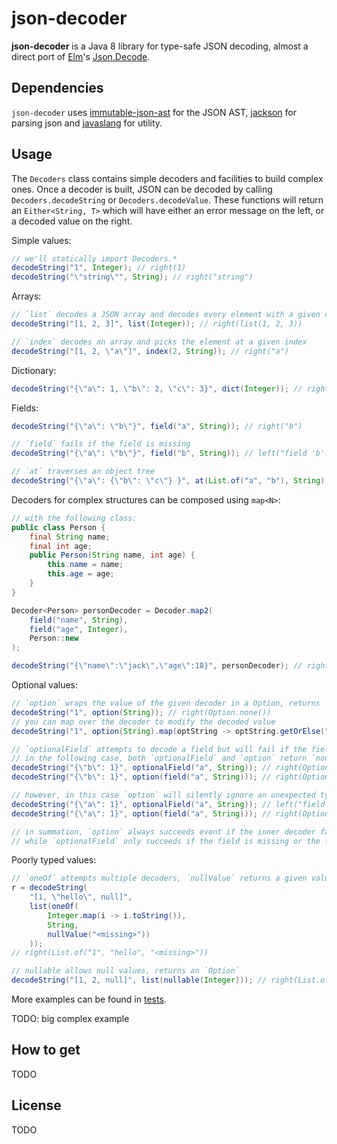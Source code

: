 # json-decoder

__json-decoder__ is a Java 8 library for type-safe JSON decoding, almost a direct
port of [Elm](http://elm-lang.org)'s [Json.Decode](http://package.elm-lang.org/packages/elm-lang/core/latest/Json-Decode]).

## Dependencies

`json-decoder` uses [immutable-json-ast](https://github.com/hamnis/immutable-json/) for the JSON AST,
[jackson](https://github.com/FasterXML/jackson) for parsing json and [javaslang](http://www.javaslang.io/) for utility.

## Usage

The `Decoders` class contains simple decoders and facilities to build complex ones.
Once a decoder is built, JSON can be decoded by calling `Decoders.decodeString`
or `Decoders.decodeValue`. These functions will return an `Either<String, T>`
which will have either an error message on the left, or a decoded value on the right.

Simple values:

``` java
// we'll statically import Decoders.*
decodeString("1", Integer); // right(1)
decodeString("\"string\"", String); // right("string")
```
Arrays:
``` java
// `list` decodes a JSON array and decodes every element with a given decoder
decodeString("[1, 2, 3]", list(Integer)); // right(list(1, 2, 3))

// `index` decodes an array and picks the element at a given index
decodeString("[1, 2, \"a\"]", index(2, String)); // right("a")
```

Dictionary:
``` java
decodeString("{\"a\": 1, \"b\": 2, \"c\": 3}", dict(Integer)); // right(HashMap.of("a", 1, "b", 2, "c", 3))
```

Fields:
``` java
decodeString("{\"a\": \"b\"}", field("a", String)); // right("b")

// `field` fails if the field is missing
decodeString("{\"a\": \"b\"}", field("b", String)); // left("field 'b': missing")

// `at` traverses an object tree
decodeString("{\"a\": {\"b\": \"c\"} }", at(List.of("a", "b"), String)); // right("c")

```
Decoders for complex structures can be composed using `map<N>`:
``` java
// with the following class:
public class Person {
    final String name;
    final int age;
    public Person(String name, int age) {
        this.name = name;
        this.age = age;
    }
}

Decoder<Person> personDecoder = Decoder.map2(
    field("name", String),
    field("age", Integer),
    Person::new
);

decodeString("{\"name\":\"jack\",\"age\":18}", personDecoder); // right(Person("jack", 18))
```

Optional values:
``` java
// `option` wraps the value of the given decoder in a Option, returns `none` if said decoder fails
decodeString("1", option(String)); // right(Option.none())
// you can map over the decoder to modify the decoded value
decodeString("1", option(String).map(optString -> optString.getOrElse(""))); // right("")

// `optionalField` attempts to decode a field but will fail if the field exists but is of a different type
// in the following case, both `optionalField` and `option` return `none`:
decodeString("{\"b\": 1}", optionalField("a", String)); // right(Option.none())
decodeString("{\"b\": 1}", option(field("a", String))); // right(Option.none())

// however, in this case `option` will silently ignore an unexpected type, while `optionalField` will fail
decodeString("{\"a\": 1}", optionalField("a", String)); // left("field 'a': not a valid String")
decodeString("{\"a\": 1}", option(field("a", String))); // right(Option.none())

// in summation, `option` always succeeds event if the inner decoder fails
// while `optionalField` only succeeds if the field is missing or the field exists and the inner decoder succeeds as well.
```

Poorly typed values:
``` java
// `oneOf` attempts multiple decoders, `nullValue` returns a given value is null is found
r = decodeString(
    "[1, \"hello\", null]",
    list(oneOf(
        Integer.map(i -> i.toString()),
        String,
        nullValue("<missing>"))
    ));
// right(List.of("1", "hello", "<missing>"))

// nullable allows null values, returns an `Option`
decodeString("[1, 2, null]", list(nullable(Integer))); // right(List.of(some(1), some(2), none()))
```

More examples can be found in [tests](src/test/java/json_decoder/).

TODO: big complex example

## How to get
TODO

## License
TODO
